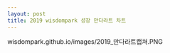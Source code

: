 ```yaml
---
layout: post
title: 2019 wisdompark 성장 만다라트 차트 
---
```

wisdompark.github.io/images/2019_만다라트캡쳐.PNG
      
